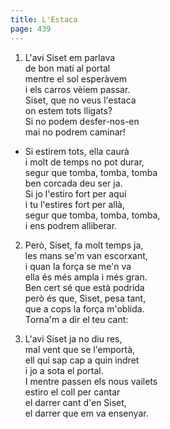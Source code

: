 ```yaml
---
title: L'Estaca
page: 439
---  
```



1. L'avi Siset em parlava  
de bon matí al portal  
mentre el sol esperàvem  
i els carros vèiem passar.  
Siset, que no veus l'estaca  
on estem tots lligats?  
Si no podem desfer-nos-en  
mai no podrem caminar!	  


- Si estirem tots, ella caurà  
i molt de temps no pot durar,  
segur que tomba, tomba, tomba  
ben corcada deu ser ja.	  
Si jo l'estiro fort per aquí  
i tu l'estires fort per allà,  
segur que tomba, tomba, tomba,  
i ens podrem alliberar.	  


2. Però, Siset, fa molt temps ja,  
les mans se'm van escorxant,  
i quan la força se me'n va  
ella és més ampla i més gran.  
Ben cert sé que està podrida  
però és que, Siset, pesa tant,  
que a cops la força m'oblida.  
Torna'm a dir el teu cant:	  


3. L'avi Siset ja no diu res,  
mal vent que se l'emportà,  
ell qui sap cap a quin indret  
i jo a sota el portal.  
I mentre passen els nous vailets  
estiro el coll per cantar  
el darrer cant d'en Siset,  
el darrer que em va ensenyar.  